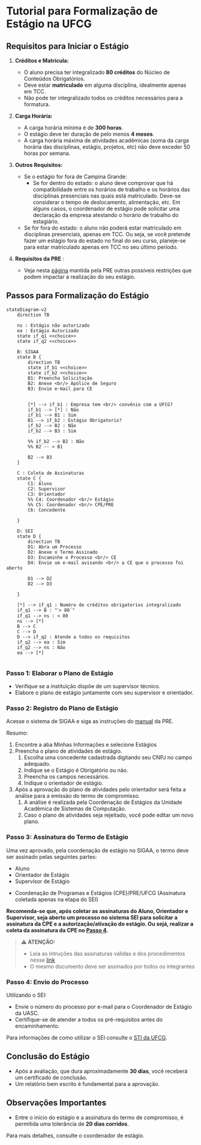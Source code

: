 # Tutorial para Formalização de Estágio na UFCG


## Requisitos para Iniciar o Estágio

1. **Créditos e Matrícula:**
   - O aluno precisa ter integralizado **80 créditos** do Núcleo de Conteúdos Obrigatórios.
   - Deve estar **matriculado** em alguma disciplina, idealmente apenas em TCC.
   - Não pode ter integralizado todos os créditos necessários para a formatura.
   
2. **Carga Horária:**
   - A carga horária mínima é de **300 horas**.
   - O estágio deve ter duração de pelo menos **4 meses**.
   - A carga horária máxima de atividades acadêmicas (soma da carga horária das disciplinas, estágio, projetos, etc) não deve exceder 50 horas por semana.

3. **Outros Requisitos:** 
    - Se o estágio for fora de Campina Grande:
        - Se for dentro do estado: o aluno deve comprovar que há compatibilidade entre os horários de trabalho e os horários das disciplinas presenciais nas quais está matriculado. Deve-se considerar o tempo de deslocamento, alimentação, etc. Em alguns casos, o coordenador de estágio pode solicitar uma declaração da empresa atestando o horário de trabalho do estagiário.
    - Se for fora do estado: o aluno não poderá estar matriculado em disciplinas presenciais, apenas em TCC. Ou seja, se você pretende fazer um estágio fora do estado no final do seu curso, planeje-se para estar matriculado apenas em TCC no seu último período.

4. **Requisitos da PRE** : 
    - Veja nesta [página](https://pre.ufcg.edu.br/pre/estagios-e-convenios?showall=&start=1) mantida pela PRE outras possíveis restrições que podem impactar a realização do seu estágio.


## Passos para Formalização do Estágio

```mermaid
stateDiagram-v2
    direction TB
    
    ns : Estágio não autorizado
    ea : Estágio Autorizado
    state if_q1 <<choice>>
    state if_q2 <<choice>>

    B: SIGAA
    state B {
        direction TB
        state if_b1 <<choice>>
        state if_b2 <<choice>>
        B1: Preencha Solicitação
        B2: Anexe <br/> Apólice de Seguro
        B3: Envie e-mail para CE
        

        [*] --> if_b1 : Empresa tem <br/> convênio com a UFCG?
        if_b1 --> [*] : Não
        if_b1 --> B1 : Sim
        B1 --> if_b2 : Estágio Obrigatorio?
        if_b2 --> B2 : Não
        if_b2 --> B3 : Sim

        %% if_b2 --> B2 : Não
        %% B2 -- > B1
        
        B2 --> B3
    }

    C : Coleta de Assinaturas
    state C {
        C1: Aluno
        C2: Supervisor
        C3: Orientador
        %% C4: Coordenador <br/> Estágio
        %% C5: Coordenador <br/> CPE/PRE
        C6: Concedente

    }

    D: SEI
    state D {
        direction TB
        D1: Abra um Processo
        D2: Anexe o Termo Assinado
        D3: Encaminhe o Processo <br/> CE
        D4: Envie um e-mail avisando <br/> a CE que o processo foi aberto

        D1 --> D2
        D2 --> D3

    }

    [*] --> if_q1 : Numéro de créditos obrigatorios integralizado
    if_q1 --> B : "ˋ> 80´"
    if_q1 --> ns : < 80
    ns --> [*]
    B --> C
    C --> D
    D --> if_q2 : Atende a todos os requisitos
    if_q2 --> ea : Sim
    if_q2 --> ns : Não
    ea --> [*]


```


### Passo 1: Elaborar o Plano de Estágio

- Verifique se a instituição dispõe de um supervisor técnico.
- Elabore o plano de estágio juntamente com seu supervisor e orientador.

### Passo 2: Registro do Plano de Estágio

Acesse o sistema de SIGAA e siga as instruções do [manual](https://portal.pre.ufcg.edu.br/phocadownload/SIGAA/Manual-SIGAA-modulo-estagio-discentes.pdf) da PRE.

Resumo:
1. Encontre a aba Minhas Informações e selecione Estágios
1. Preencha o plano de atividades de estágio.
    1. Escolha uma concedente cadastrada digitando seu CNPJ no campo adequado.
    1. Indique se o Estágio é Obrigatório ou não.
    1. Preencha os campos necessários.
    1. Indique o orientador de estágio.
1. Após a aprovação do plano de atividades pelo orientador será feita a análise para a emissão do termo de compromisso.
    1. A análise é realizada pela Coordenação de Estágios da Unidade Acadêmica de Sistemas de Computação.
    1. Caso o plano de atividades seja rejeitado, você pode editar um novo plano.


### Passo 3: Assinatura do Termo de Estágio

Uma vez aprovado, pela coordenação de estágio no SIGAA, o termo deve ser assinado pelas seguintes partes:
- Aluno
- Orientador de Estágio
- Supervisor de Estágio
<!-- - Coordenador de Estágio da USAC -->
- Coordenação de Programas e Estágios (CPE)/PRE/UFCG (Assinatura coletada apenas na etapa do SEI)

**Recomenda-se que, após coletar as assinaturas do Aluno, Orientador e Supervisor, seja aberto um processo no sistema SEI para solicitar a assinatura da CPE e a autorização/ativação do estágio. Ou sejá, realizar a coleta da assinatura da CPE no [Passo 4](#passo-4-envio-do-processo).** 


> **⚠️ ATENÇÃO:** 
> - Leia as intruções das assinaturas válidas e dos procedimentos nesse [link](assinaturas.md)
> - O mesmo documento deve ser assinados por todos os integrantes



### Passo 4: Envio do Processo

Utilizando o SEI:
- Envie o número do processo por e-mail para o Coordenador de Estágio da UASC.
- Certifique-se de atender a todos os pré-requisitos antes do encaminhamento.

Para informações de como utilizar o SEI consulte o [STI da UFCG](https://www.sti.ufcg.edu.br/).

## Conclusão do Estágio

- Após a avaliação, que dura aproximadamente **30 dias**, você receberá um certificado de conclusão.
- Um relatório bem escrito é fundamental para a aprovação.

## Observações Importantes

- Entre o início do estágio e a assinatura do termo de compromisso, é permitida uma tolerância de **20 dias corridos**.

Para mais detalhes, consulte o coordenador de estágio.
